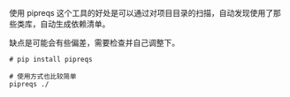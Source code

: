 使用 pipreqs
这个工具的好处是可以通过对项目目录的扫描，自动发现使用了那些类库，自动生成依赖清单。

缺点是可能会有些偏差，需要检查并自己调整下。


```
# pip install pipreqs

# 使用方式也比较简单
pipreqs ./
```
